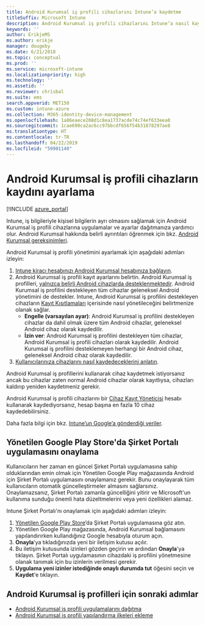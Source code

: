 ```yaml
---
title: Android Kurumsal iş profili cihazlarını Intune’a kaydetme
titleSuffix: Microsoft Intune
description: Android Kurumsal iş profili cihazlarını Intune’a nasıl kaydedeceğinizi öğrenin.
keywords: ''
author: ErikjeMS
ms.author: erikje
manager: dougeby
ms.date: 6/21/2018
ms.topic: conceptual
ms.prod: ''
ms.service: microsoft-intune
ms.localizationpriority: high
ms.technology: ''
ms.assetid: ''
ms.reviewer: chrisbal
ms.suite: ems
search.appverid: MET150
ms.custom: intune-azure
ms.collection: M365-identity-device-management
ms.openlocfilehash: 1a86eaece208d1c8ea1737acde74c74ef633eea0
ms.sourcegitcommit: 1cae690ca2ac6cc97bbcdf656f54b31878297ae8
ms.translationtype: HT
ms.contentlocale: tr-TR
ms.lasthandoff: 04/22/2019
ms.locfileid: "59901140"
---
```

# <a name="set-up-enrollment-of-android-enterprise-work-profile-devices"></a>Android Kurumsal iş profili cihazların kaydını ayarlama

[!INCLUDE [azure_portal](./includes/azure_portal.md)]

Intune, iş bilgileriyle kişisel bilgilerin ayrı olmasını sağlamak için Android Kurumsal iş profili cihazlarına uygulamalar ve ayarlar dağıtmanıza yardımcı olur. Android Kurumsal hakkında belirli ayrıntıları öğrenmek için bkz. [Android Kurumsal gereksinimleri](https://support.google.com/work/android/answer/6174145?hl=en&ref_topic=6151012).

Android Kurumsal iş profili yönetimini ayarlamak için aşağıdaki adımları izleyin:

1. [Intune kiracı hesabınızı Android Kurumsal hesabınıza bağlayın](connect-intune-android-enterprise.md).
2. Android Kurumsal iş profili kayıt ayarlarını belirtin. Android Kurumsal iş profilleri, [yalnızca belirli Android cihazlarda desteklenmektedir](https://support.google.com/work/android/answer/6174145?hl=en&ref_topic=6151012%20style=%22target=new_window%22). Android Kurumsal iş profilini destekleyen tüm cihazlar geleneksel Android yönetimini de destekler. Intune, Android Kurumsal iş profilini destekleyen cihazların [Kayıt Kısıtlamaları](enrollment-restrictions-set.md) içerisinde nasıl yönetileceğini belirtmenize olanak sağlar.
    - **Engelle (varsayılan ayar)**:  Android Kurumsal iş profilini destekleyen cihazlar da dahil olmak üzere tüm Android cihazlar, geleneksel Android cihaz olarak kaydedilir.
    - **İzin ver**: Android Kurumsal iş profilini destekleyen tüm cihazlar, Android Kurumsal iş profili cihazları olarak kaydedilir. Android Kurumsal iş profilini desteklemeyen herhangi bir Android cihaz, geleneksel Android cihaz olarak kaydedilir.
3. [Kullanıcılarınıza cihazlarını nasıl kaydedeceklerini anlatın](/intune-user-help/create-a-work-profile-and-enroll-your-device-in-intune-android).  


Android Kurumsal iş profillerini kullanarak cihaz kaydetmek istiyorsanız ancak bu cihazlar zaten normal Android cihazlar olarak kayıtlıysa, cihazları kaldırıp yeniden kaydetmeniz gerekir.

Android Kurumsal iş profili cihazlarını bir [Cihaz Kayıt Yöneticisi](device-enrollment-manager-enroll.md) hesabı kullanarak kaydediyorsanız, hesap başına en fazla 10 cihaz kaydedebilirsiniz.

Daha fazla bilgi için bkz. [Intune’un Google’a gönderdiği veriler](data-intune-sends-to-google.md).

## <a name="approve-the-company-portal-app-in-the-managed-google-play-store"></a>Yönetilen Google Play Store'da Şirket Portalı uygulamasını onaylama

Kullanıcıların her zaman en güncel Şirket Portalı uygulamasına sahip olduklarından emin olmak için Yönetilen Google Play mağazasında Android için Şirket Portalı uygulamasını onaylamanız gerekir. Bunu onaylayarak tüm kullanıcıların otomatik güncelleştirmeler almasını sağlarsınız. Onaylamazsanız, Şirket Portalı zamanla güncelliğini yitirir ve Microsoft'un kullanıma sunduğu önemli hata düzeltmelerini veya yeni özellikleri alamaz.

Intune Şirket Portalı'nı onaylamak için aşağıdaki adımları izleyin:

1.  [Yönetilen Google Play Store](https://play.google.com/work/apps/details?id=com.microsoft.windowsintune.companyportal)’da Şirket Portalı uygulamasına göz atın.
2.  Yönetilen Google Play mağazasında, Android Kurumsal bağlamasını yapılandırırken kullandığınız Google hesabıyla oturum açın.
3.  **Onayla**’ya tıkladığınızda yeni bir iletişim kutusu açılır.
4.  Bu iletişim kutusunda izinleri gözden geçirin ve ardından **Onayla**'ya tıklayın. Şirket Portalı uygulamasının cihazdaki iş profilini yönetmesine olanak tanımak için bu izinlerin verilmesi gerekir.
5.  **Uygulama yeni izinler istediğinde onaylı durumda tut** öğesini seçin ve **Kaydet**'e tıklayın.

## <a name="next-steps-for-android-enterprise-work-profiles"></a>Android Kurumsal iş profilleri için sonraki adımlar
- [Android Kurumsal iş profili uygulamalarını dağıtma](apps-add-android-for-work.md)
- [Android Kurumsal iş profili yapılandırma ilkeleri ekleme](device-profiles.md)
